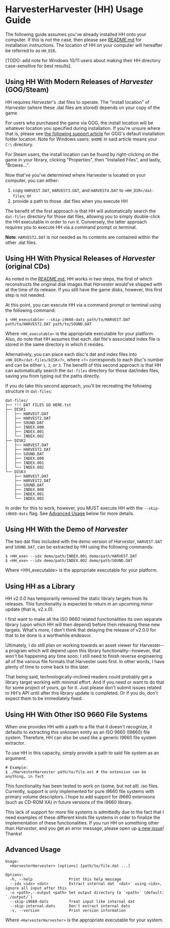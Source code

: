 # HarvesterHarvester (HH) Usage Guide

The following guide assumes you've already installed HH onto your computer. If this is not the case, then please see [README.md](../README.md#getting-hh) for installation instructions. The location of HH on your computer will hereafter be referred to as `HH_DIR`.

\[TODO: add note for Windows 10/11 users about making their HH directory case-sensitive for best results].

## Using HH With Modern Releases of *Harvester* (GOG/Steam)

HH requires *Harvester*'s .dat files to operate. The "install location" of *Harvester* (where these .dat files are stored) depends on your copy of the game. 

For users who purchased the game via GOG, the install location will be whatever location you specified during installation. If you're unsure where that is, please see [the following support article](https://support.gog.com/hc/en-us/articles/213039625-Where-is-my-game-installed?product=gog) for GOG's default installation folder location. Note for Windows users: `$HOME` in said article means your `C:\` directory.

For Steam users, the install location can be found by right-clicking on the game in your library, clicking "Properties", then "Installed Files", and lastly, "Browse...".

Now that've you've determined where Harvester is located on your computer, you can either:

1. copy `HARVEST.DAT`, `HARVEST3.DAT`, and `HARVEST4.DAT` to `<HH_DIR>/dat-files`; or
2. provide a path to those .dat files when you execute HH

The benefit of the first approach is that HH will automatically search the `dat-files` directory for those dat files, allowing you to simply double-click the HH executable in order to run it. Conversely, the latter approach requires you to execute HH via a command prompt or terminal.

**Note**: `HARVEST2.DAT` is not needed as its contents are contained within the other .dat files.

## Using HH With Physical Releases of *Harvester* (original CDs)

As noted in the [README.md](../README.md), HH works in two steps, the first of which reconstructs the original disk images that *Harvester* would've shipped with at the time of its release. If you still have the game disks, however, this first step is not needed.

At this point, you can execute HH via a command prompt or terminal using the following command:

```
$ <HH_executable> --skip-i9660-dats path/to/HARVEST.DAT path/to/HARVEST2.DAT path/to/SOUND.DAT
```

Where `<HH_executable>` is the appropriate executable for your platform. Also, do note that HH assumes that each .dat file's associated index file is stored in the same directory in which it resides.

Alternatively, you can place each disc's dat and index files into `<HH_DIR>/dat-files/DISK<?>`, where `<?>` corresponds to each disc's number and can be either `1`, `2`, or `3`. The benefit of this second approach is that HH can automatically search the `dat-files` directory for those dat/index files, saving you from typing out the paths directly.

If you do take this second approach, you'll be recreating the following structure in `dat-files`:

```
dat-files/
├── !!! DAT FILES GO HERE.txt
├── DISK1
│   ├── HARVEST.DAT
│   ├── HARVEST2.DAT
│   ├── SOUND.DAT
│   ├── INDEX.000
│   ├── INDEX.001
│   └── INDEX.002
├── DISK2
│   ├── HARVEST.DAT
│   ├── HARVEST2.DAT
│   ├── SOUND.DAT
│   ├── INDEX.000
│   ├── INDEX.001
│   └── INDEX.002
└── DISK3
    ├── HARVEST.DAT
    ├── HARVEST2.DAT
    ├── SOUND.DAT
    ├── INDEX.000
    ├── INDEX.001
    └── INDEX.002
```

In order for this to work, however, you MUST execute HH with the  `--skip-i9660-dats` flag. See [Advanced Usage](#advanced-usage) below for more details.

## Using HH With the Demo of *Harvester*

The two dat files included with the demo version of *Harvester*, `HARVEST.DAT` and `SOUND.DAT`, can be extracted by HH using the following commands:

```
$ <HH_exe> --idx demo/path/INDEX.001 demo/path/HARVEST.DAT
$ <HH_exe> --idx demo/path/INDEX.002 demo/path/SOUND.DAT
```

Where <HH_executable> is the appropriate executable for your platform.

## Using HH as a Library

HH v2.0.0 has temporarily removed the static library targets from its releases. This functionality is expected to return in an upcoming minor update (that is, v2.x.0).

I first want to make all the ISO 9660 related functionalities its own separate library (upon which HH will then depend) before then releasing these new targets. What's more, I don't think that delaying the release of v2.0.0 for that to be done is a worthwhile endeavor.

Ultimately, I do still plan on working towards an asset viewer for Harvester--a program which will depend upon this library functionality--however, that won't be happening any time soon; I still need to finish reverse engineering all of the various file formats that Harvester uses first. In other words, I have plenty of time to come back to this later.

That being said, technologically-inclined readers could probably get a library target working with minimal effort. And if you need or want to do that for some project of yours, go for it. Just please don't submit issues related to HH's API until after this library update is completed. Or if you do, don't expect them to be immediately fixed.

## Using HH With Other ISO 9660 File Systems

When one provides HH with a path to a file that it doesn't recognize, it defaults to extracting this unknown entity as an ISO 9660 (I9660) file system. Therefore, HH can also be used like a generic I9660 file system extractor.

To use HH in this capacity, simply provide a path to said file system as an argument:

```
# Example:
$ ./HarvesterHarvester path/to/file.ext # the extension can be anything, in fact
```

This functionality has been tested to work on (some, but not all) .iso files. Currently, support is only implemented for pure i9660 file systems with primary volume descriptors. I hope to add support for i9660 extensions (such as CD-ROM XA) in future versions of the i9660 library.

This lack of support for more file systems is admittedly due to the fact that I need examples of these different kinds file systems in order to finalize the implementation of these functionalities. If you run HH on something other than *Harvester*, and you get an error message, please open up [a new issue](https://github.com/IcePanorama/HarvesterHarvester/issues/)! Thanks!

## Advanced Usage

```
Usage:
  <HarvesterHarvester> [options] [path/to/file.dat ...]

Options:
  -h, --help                Print this help message
  --idx <idx> <dat>         Extract internal dat `<dat>` using <idx>, ignore all input after this
  -o <path>,--output <path> Set output directory to `<path>` (default: `./output/`)
  --skip-i9660-dats         Treat input like internal dat
  --skip-internal-dats      Don't extract internal dats
  -v, --version             Print version information
```

Where `<HarvesterHarvester>` is the appropriate executable for your system.

